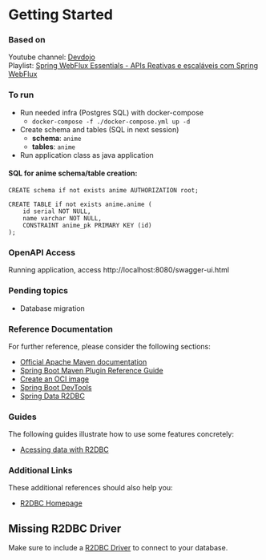 # Getting Started

### Based on

Youtube channel: [Devdojo](https://www.youtube.com/c/DevDojoBrasil)  
Playlist: [Spring WebFlux Essentials - APIs Reativas e escaláveis com Spring WebFlux](https://www.youtube.com/playlist?list=PL62G310vn6nH5Tgcp5q2a1xCb6CsZJAi7)

### To run  
- Run needed infra (Postgres SQL) with docker-compose 
    - `docker-compose -f ./docker-compose.yml up -d`
- Create schema and tables (SQL in next session)
    - **schema**: `anime`
    - **tables**: `anime`
- Run application class as java application

#### SQL for anime schema/table creation:

```
CREATE schema if not exists anime AUTHORIZATION root;

CREATE TABLE if not exists anime.anime (
	id serial NOT NULL,
	name varchar NOT NULL,
	CONSTRAINT anime_pk PRIMARY KEY (id)
);
```

### OpenAPI Access

Running application, access http://localhost:8080/swagger-ui.html

### Pending topics
- Database migration

### Reference Documentation
For further reference, please consider the following sections:

* [Official Apache Maven documentation](https://maven.apache.org/guides/index.html)
* [Spring Boot Maven Plugin Reference Guide](https://docs.spring.io/spring-boot/docs/2.5.3/maven-plugin/reference/html/)
* [Create an OCI image](https://docs.spring.io/spring-boot/docs/2.5.3/maven-plugin/reference/html/#build-image)
* [Spring Boot DevTools](https://docs.spring.io/spring-boot/docs/2.5.3/reference/htmlsingle/#using-boot-devtools)
* [Spring Data R2DBC](https://docs.spring.io/spring-boot/docs/2.5.3/reference/html/spring-boot-features.html#boot-features-r2dbc)

### Guides
The following guides illustrate how to use some features concretely:

* [Acessing data with R2DBC](https://spring.io/guides/gs/accessing-data-r2dbc/)

### Additional Links
These additional references should also help you:

* [R2DBC Homepage](https://r2dbc.io)

## Missing R2DBC Driver

Make sure to include a [R2DBC Driver](https://r2dbc.io/drivers/) to connect to your database.
